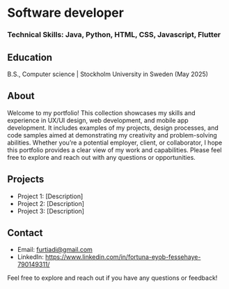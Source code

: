# Software developer
### Technical Skills: Java, Python, HTML, CSS, Javascript, Flutter
## Education
B.S., Computer science | Stockholm University in Sweden (May 2025)

## About
Welcome to my portfolio! This collection showcases my skills and experience in UX/UI design, web development, and mobile app development. It includes examples of my projects, design processes, and code samples aimed at demonstrating my creativity and problem-solving abilities. Whether you’re a potential employer, client, or collaborator, I hope this portfolio provides a clear view of my work and capabilities. Please feel free to explore and reach out with any questions or opportunities.

## Projects
- Project 1: [Description]
- Project 2: [Description]
- Project 3: [Description]

## Contact
- Email: furtiadi@gmail.com
- LinkedIn: https://www.linkedin.com/in/fortuna-eyob-fessehaye-790149311/

Feel free to explore and reach out if you have any questions or feedback!
